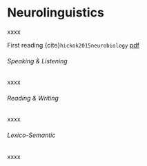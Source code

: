 Neurolinguistics
=======================

xxxx

First reading {cite}`hickok2015neurobiology` [pdf](https://drive.google.com/file/d/1ApND73tz3hWyUZwgwN0Ums2Vq9XCmKaN/view?usp=sharing)

###### Speaking & Listening
xxxx

###### Reading & Writing
xxxx

###### Lexico-Semantic
xxxx